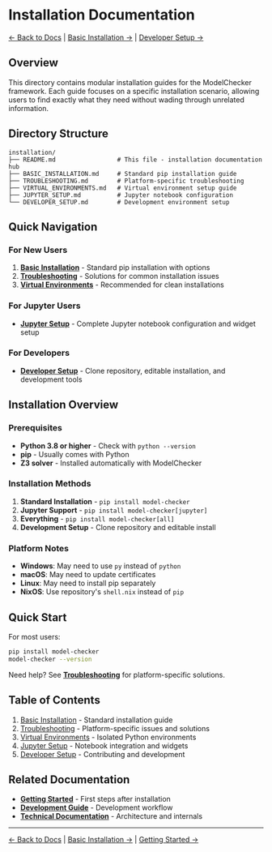 # Installation Documentation

[← Back to Docs](../README.md) | [Basic Installation →](BASIC_INSTALLATION.md) | [Developer Setup →](DEVELOPER_SETUP.md)

## Overview

This directory contains modular installation guides for the ModelChecker framework. Each guide focuses on a specific installation scenario, allowing users to find exactly what they need without wading through unrelated information.

## Directory Structure

```
installation/
├── README.md                 # This file - installation documentation hub
├── BASIC_INSTALLATION.md     # Standard pip installation guide
├── TROUBLESHOOTING.md        # Platform-specific troubleshooting
├── VIRTUAL_ENVIRONMENTS.md   # Virtual environment setup guide
├── JUPYTER_SETUP.md          # Jupyter notebook configuration
└── DEVELOPER_SETUP.md        # Development environment setup
```

## Quick Navigation

### For New Users

1. **[Basic Installation](BASIC_INSTALLATION.md)** - Standard pip installation with options
2. **[Troubleshooting](TROUBLESHOOTING.md)** - Solutions for common installation issues
3. **[Virtual Environments](VIRTUAL_ENVIRONMENTS.md)** - Recommended for clean installations

### For Jupyter Users

- **[Jupyter Setup](JUPYTER_SETUP.md)** - Complete Jupyter notebook configuration and widget setup

### For Developers

- **[Developer Setup](DEVELOPER_SETUP.md)** - Clone repository, editable installation, and development tools

## Installation Overview

### Prerequisites

- **Python 3.8 or higher** - Check with `python --version`
- **pip** - Usually comes with Python
- **Z3 solver** - Installed automatically with ModelChecker

### Installation Methods

1. **Standard Installation** - `pip install model-checker`
2. **Jupyter Support** - `pip install model-checker[jupyter]`
3. **Everything** - `pip install model-checker[all]`
4. **Development Setup** - Clone repository and editable install

### Platform Notes

- **Windows**: May need to use `py` instead of `python`
- **macOS**: May need to update certificates
- **Linux**: May need to install pip separately
- **NixOS**: Use repository's `shell.nix` instead of `pip`

## Quick Start

For most users:

```bash
pip install model-checker
model-checker --version
```

Need help? See **[Troubleshooting](TROUBLESHOOTING.md)** for platform-specific solutions.

## Table of Contents

1. [Basic Installation](BASIC_INSTALLATION.md) - Standard installation guide
2. [Troubleshooting](TROUBLESHOOTING.md) - Platform-specific issues and solutions
3. [Virtual Environments](VIRTUAL_ENVIRONMENTS.md) - Isolated Python environments
4. [Jupyter Setup](JUPYTER_SETUP.md) - Notebook integration and widgets
5. [Developer Setup](DEVELOPER_SETUP.md) - Contributing and development

## Related Documentation

- **[Getting Started](../GETTING_STARTED.md)** - First steps after installation
- **[Development Guide](../../Code/docs/DEVELOPMENT.md)** - Development workflow
- **[Technical Documentation](../../Code/docs/README.md)** - Architecture and internals

---

[← Back to Docs](../README.md) | [Basic Installation →](BASIC_INSTALLATION.md) | [Getting Started →](../GETTING_STARTED.md)
